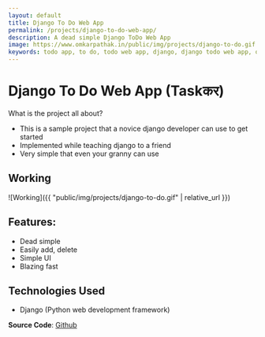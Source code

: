 ```yaml
---
layout: default
title: Django To Do Web App
permalink: /projects/django-to-do-web-app/
description: A dead simple Django ToDo Web App
image: https://www.omkarpathak.in/public/img/projects/django-to-do.gif
keywords: todo app, to do, todo web app, django, django todo web app, omkar pathak, omkar, omkar todo, omkar pathak todo
---
```


# Django To Do Web App (Taskकर)
What is the project all about?

- This is a sample project that a novice django developer can use to get started
- Implemented while teaching django to a friend
- Very simple that even your granny can use

## Working

![Working]({{ "public/img/projects/django-to-do.gif" | relative_url }})

## Features:

- Dead simple
- Easily add, delete
- Simple UI
- Blazing fast

## Technologies Used
* Django (Python web development framework)

**Source Code**: [Github](https://github.com/OmkarPathak/Django-to-do)
